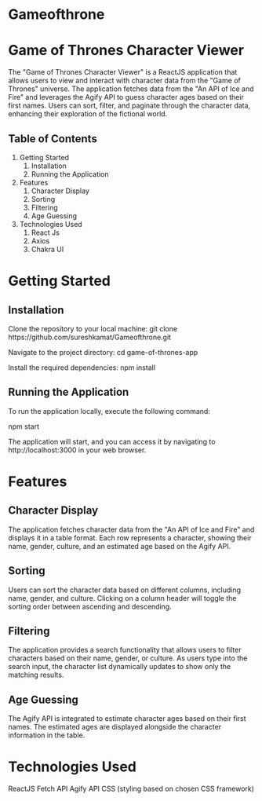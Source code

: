 # Gameofthrone
<h1>Game of Thrones Character Viewer</h1>
<p>The "Game of Thrones Character Viewer" is a ReactJS application that allows users to view and interact with character data from the "Game of Thrones" universe. The application fetches data from the "An API of Ice and Fire" and leverages the Agify API to guess character ages based on their first names. Users can sort, filter, and paginate through the character data, enhancing their exploration of the fictional world.
</p>

<h2>Table of Contents </h2>


<ol>
  <li>Getting Started
    <ol>
      <li>Installation</li>
      <li>Running the Application</li>
    </ol>
  </li>
  <li>Features
    <ol>
      <li>Character Display</li>
      <li>Sorting</li>
      <li>Filtering</li>
      <li>Age Guessing</li>
    </ol>
  </li>
  <li>Technologies Used
    <ol>
      <li>React Js</li>
      <li>Axios</li>
      <li>Chakra UI</li>
          </ol>
  </li>
</ol>









<h1>Getting Started </h1>
<h2>Installation</h2>
<p>Clone the repository to your local machine: git clone https://github.com/sureshkamat/Gameofthrone.git </p>  
 <p>Navigate to the project directory:   cd game-of-thrones-app </p>
 <p>Install the required dependencies:   npm install </p>
 <h2>Running the Application</h2>
<p>To run the application locally, execute the following command:</p>
<p>
npm start
</p>
<p>The application will start, and you can access it by navigating to http://localhost:3000 in your web browser.
</p>

<h1>Features</h1>
<h2>Character Display </h2>
<p>The application fetches character data from the "An API of Ice and Fire" and displays it in a table format. Each row represents a character, showing their name, gender, culture, and an estimated age based on the Agify API.
</p>
<h2>Sorting</h2>
<p>
Users can sort the character data based on different columns, including name, gender, and culture. Clicking on a column header will toggle the sorting order between ascending and descending.
</p>

<h2>Filtering </h2>
<p>The application provides a search functionality that allows users to filter characters based on their name, gender, or culture. As users type into the search input, the character list dynamically updates to show only the matching results.
</p>
<h2>Age Guessing </h2>
<p>
The Agify API is integrated to estimate character ages based on their first names. The estimated ages are displayed alongside the character information in the table.
</p>

<h1>Technologies Used </h1>
ReactJS
Fetch API
Agify API
CSS (styling based on chosen CSS framework)
